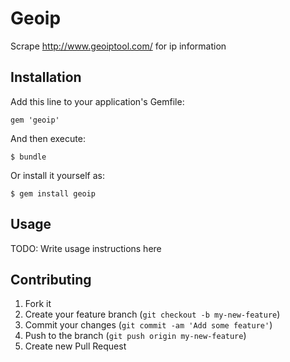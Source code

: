 # Geoip

Scrape http://www.geoiptool.com/ for ip information

## Installation

Add this line to your application's Gemfile:

    gem 'geoip'

And then execute:

    $ bundle

Or install it yourself as:

    $ gem install geoip

## Usage

TODO: Write usage instructions here

## Contributing

1. Fork it
2. Create your feature branch (`git checkout -b my-new-feature`)
3. Commit your changes (`git commit -am 'Add some feature'`)
4. Push to the branch (`git push origin my-new-feature`)
5. Create new Pull Request
